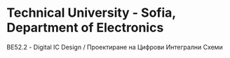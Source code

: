 # Technical University - Sofia, Department of Electronics

ВЕ52.2 - Digital IC Design / Проектиране на Цифрови Интегрални Схеми
